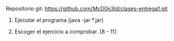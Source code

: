 Repositorio git:
https://github.com/McD0n3ld/clases-entrega1.git

1. Ejecutar el programa (java -jar *.jar)

2. Escoger el ejercicio a comprobar. [8 - 11]